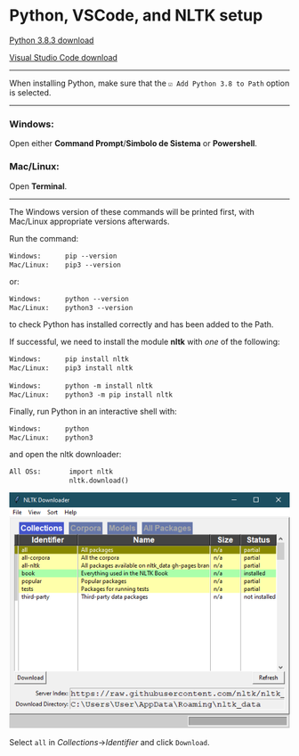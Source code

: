 Python, VSCode, and NLTK setup
==============================

[Python 3.8.3 download](https://www.python.org/downloads/release/python-383/)

[Visual Studio Code download](https://code.visualstudio.com/)

---
When installing Python, make sure that the `☑ Add Python 3.8 to Path` option is selected.

---
### Windows:
Open either **Command Prompt**/**Simbolo de Sistema** or **Powershell**.
### Mac/Linux:
Open **Terminal**.

---
The Windows version of these commands will be printed first, with Mac/Linux appropriate versions afterwards.

Run the command:
```
Windows:      pip --version
Mac/Linux:    pip3 --version
```
or:
```
Windows:      python --version
Mac/Linux:    python3 --version
```
to check Python has installed correctly and has been added to the Path.

If successful, we need to install the module **nltk** with *one* of the following:
```
Windows:      pip install nltk
Mac/Linux:    pip3 install nltk

Windows:      python -m install nltk
Mac/Linux:    python3 -m pip install nltk
```
Finally, run Python in an interactive shell with:
```
Windows:      python
Mac/Linux:    python3
```
and open the nltk downloader:
```
All OSs:       import nltk
               nltk.download()
```
![nltk.download()](https://github.com/tt-n-walters/uria-python/raw/master/week7_session2/nltkdownloader.png)

Select `all` in *Collections*->*Identifier* and click `Download`.